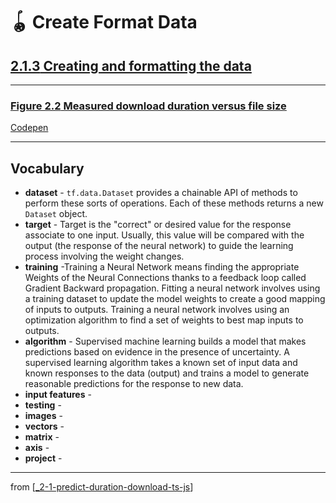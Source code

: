 # 🪀 Create Format Data

## [**2.1.3** Creating and formatting the data](https://livebook.manning.com/book/deep-learning-with-javascript/chapter-2/21)

---

### [**Figure 2.2** Measured download duration versus file size](https://livebook.manning.com/book/deep-learning-with-javascript/chapter-2/ch02fig02)

[Codepen](https://codepen.io/tfjs-book/pen/dgQVze)

---

## **Vocabulary**

- **dataset** - `tf.data.Dataset` provides a chainable API of methods to perform these sorts of operations. Each of these methods returns a new `Dataset` object.
- **target** - Target is the "correct" or desired value for the response associate to one input. Usually, this value will be compared with the output (the response of the neural network) to guide the learning process involving the weight changes.
- **training** -Training a Neural Network means finding the appropriate Weights of the Neural Connections thanks to a feedback loop called Gradient Backward propagation. Fitting a neural network involves using a training dataset to update the model weights to create a good mapping of inputs to outputs. Training a neural network involves using an optimization algorithm to find a set of weights to best map inputs to outputs.
- **algorithm** - Supervised machine learning builds a model that makes predictions based on evidence in the presence of uncertainty. A supervised learning algorithm takes a known set of input data and known responses to the data (output) and trains a model to generate reasonable predictions for the response to new data.
- **input features** -
- **testing** -
- **images** -
- **vectors** -
- **matrix** -
- **axis** -
- **project** -

---

from [[_2-1-predict-duration-download-ts-js]]

[//begin]: # "Autogenerated link references for markdown compatibility"
[_2-1-predict-duration-download-ts-js]: _2-1-predict-duration-download-ts-js.md "🪀 Predict TF.js Download"
[//end]: # "Autogenerated link references"

